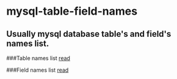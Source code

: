 mysql-table-field-names
=================

Usually mysql database table's and field's names list.
-----------------

###Table names list
[read](tables)

###Field names list
[read](fields)


